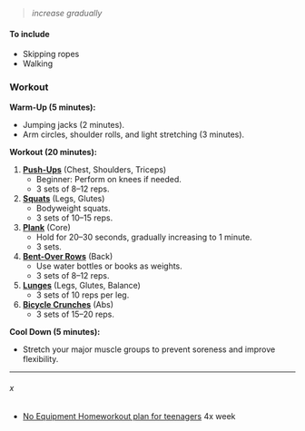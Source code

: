 > *increase gradually* 
#### To include 
- Skipping ropes
- Walking
### Workout 

**Warm-Up (5 minutes):**
- Jumping jacks (2 minutes).
- Arm circles, shoulder rolls, and light stretching (3 minutes).

**Workout (20 minutes):**

1. **[Push-Ups](https://youtube.com/shorts/yQEx9OC2C3E?feature=shared)** (Chest, Shoulders, Triceps)
	- Beginner: Perform on knees if needed.
	- 3 sets of 8–12 reps.
2. **[Squats](https://youtube.com/shorts/eFEVKmp3M4g?feature=shared)** (Legs, Glutes)
	- Bodyweight squats.
	- 3 sets of 10–15 reps.
3. **[Plank](https://youtube.com/shorts/v25dawSzRTM?feature=shared)** (Core)
	- Hold for 20–30 seconds, gradually increasing to 1 minute.
	- 3 sets.
4. **[Bent-Over Rows](https://youtu.be/6gvmcqr226U?feature=shared)** (Back)
	- Use water bottles or books as weights.
	- 3 sets of 8–12 reps.
5. **[Lunges](https://youtu.be/tTej-ax9XiA?feature=shared)** (Legs, Glutes, Balance)
	- 3 sets of 10 reps per leg.
6. **[Bicycle Crunches](https://youtu.be/1we3bh9uhqY?feature=shared)** (Abs)
	- 3 sets of 15–20 reps.

**Cool Down (5 minutes):**

- Stretch your major muscle groups to prevent soreness and improve flexibility.



---
###### x
- [No Equipment Homeworkout plan for teenagers](https://www.utrecsports.org/public/upload/files/general/SP20_FW_PT_AtHome_Workouts_Combined.pdf) 4x week 